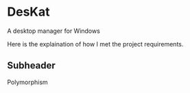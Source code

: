 # DesKat
A desktop manager for Windows

Here is the explaination of how I met the project requirements.


## Subheader
Polymorphism